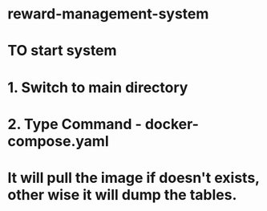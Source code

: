 # reward-management-system

# TO start system 
# 1. Switch to main directory 
# 2. Type Command - docker-compose.yaml
# It will pull the image if doesn't exists, other wise it will dump the tables.  
